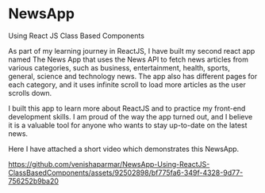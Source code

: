 # NewsApp
Using React JS Class Based Components

As part of my learning journey in ReactJS, I have built my second react app named The News App that uses the News API to fetch news articles from various categories, such as business, entertainment, health, sports, general, science and technology news. The app also has different pages for each category, and it uses infinite scroll to load more articles as the user scrolls down.

I built this app to learn more about ReactJS and to practice my front-end development skills. I am proud of the way the app turned out, and I believe it is a valuable tool for anyone who wants to stay up-to-date on the latest news.

Here I have attached a short video which demonstrates this NewsApp.




https://github.com/venishaparmar/NewsApp-Using-ReactJS-ClassBasedComponents/assets/92502898/bf775fa6-349f-4328-9d77-756252b9ba20

